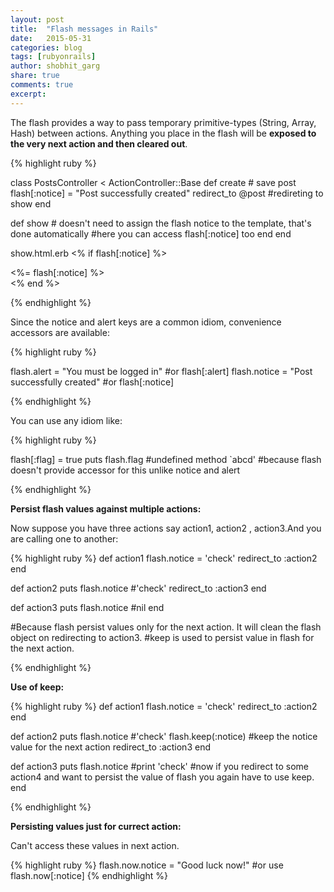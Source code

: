 ```yaml
---
layout: post
title:  "Flash messages in Rails"
date:   2015-05-31
categories: blog
tags: [rubyonrails]
author: shobhit_garg
share: true
comments: true
excerpt:
---
```


The flash provides a way to pass temporary primitive-types (String, Array, Hash) between actions. Anything you place in the flash will be __exposed to the very next action and then cleared out__.


{% highlight ruby %}

class PostsController < ActionController::Base
  def create
    # save post
    flash[:notice] = "Post successfully created"
    redirect_to @post #redireting to show
  end

  def show
    # doesn't need to assign the flash notice to the template, that's done automatically
    #here you can access flash[:notice] too
  end
end


show.html.erb
  <% if flash[:notice] %>
    <div class="notice"><%= flash[:notice] %></div>
  <% end %>

{% endhighlight %}

Since the notice and alert keys are a common idiom, convenience accessors are available:

{% highlight ruby %}

flash.alert = "You must be logged in" #or flash[:alert]
flash.notice = "Post successfully created" #or flash[:notice]

{% endhighlight %}

You can use any idiom like:

{% highlight ruby %}

flash[:flag] = true
puts flash.flag 
#undefined method `abcd' 
#because flash doesn't provide accessor for this unlike notice and alert

{% endhighlight %}


__Persist flash values against multiple actions:__

Now suppose you have three actions say action1, action2 , action3.And you are calling one to another:

{% highlight ruby %}
def action1
 	flash.notice = 'check'
 	redirect_to :action2
end


def action2
	puts flash.notice
	#'check'
	redirect_to :action3
end


def action3
	puts flash.notice
	#nil
end

#Because flash persist values only for the next action. It will clean the flash object on redirecting to action3.
#keep is used to persist value in flash for the next action.

{% endhighlight %}

__Use of keep:__

{% highlight ruby %}
def action1
 	flash.notice = 'check'
 	redirect_to :action2
end


def action2
	puts flash.notice
	#'check'
	flash.keep(:notice) 
	#keep the notice value for the next action
	redirect_to :action3
end


def action3
	puts flash.notice
	#print 'check'
	#now if you redirect to some action4 and want to persist the value of flash you again have to use keep.
end

{% endhighlight %}


__Persisting values just for currect action:__

Can't access these values in next action.

{% highlight ruby %}
flash.now.notice = "Good luck now!"
#or use flash.now[:notice] 
{% endhighlight %}




